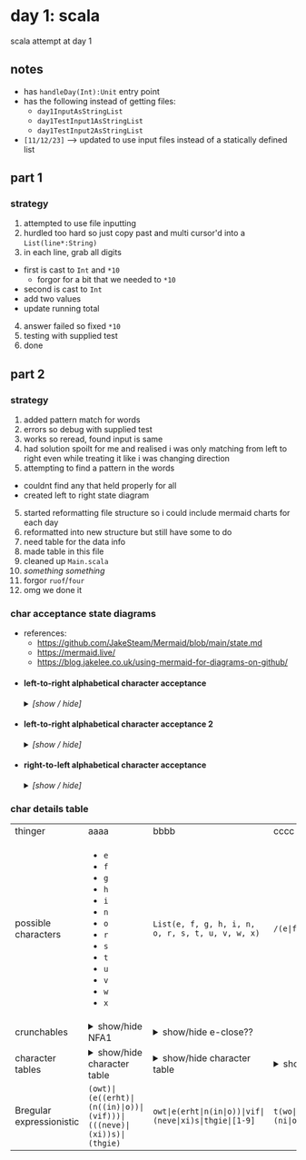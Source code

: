 # day 1: scala
  scala attempt at day 1
## notes
* has `handleDay(Int):Unit` entry point
* has the following instead of getting files:
  - `day1InputAsStringList`
  - `day1TestInput1AsStringList`
  - `day1TestInput2AsStringList`
* `[11/12/23]` --> updated to use input files instead of a statically defined list
## part 1
### strategy
1. attempted to use file inputting
2. hurdled too hard so just copy past and multi cursor'd into a `List(line*:String)`
3. in each line, grab all digits
  - first is cast to `Int` and `*10`
    * forgor for a bit that we needed to `*10`
  - second is cast to `Int`
  - add two values
  - update running total
4. answer failed so fixed `*10`
5. testing with supplied test
6. done

## part 2
### strategy
1. added pattern match for words
2. errors so debug with supplied test
3. works so reread, found input is same
4. had solution spoilt for me and realised i was only matching from left to right even while treating it like i was changing direction
5. attempting to find a pattern in the words
  * couldnt find any that held properly for all
  * created left to right state diagram
5. started reformatting file structure so i could include mermaid charts for each day
6. reformatted into new structure but still have some to do
7. need table for the data info
8. made table in this file
9. cleaned up `Main.scala`
10. *something something*
11. forgor `ruof`/`four`
12. omg we done it


### char acceptance state diagrams
* references:
  - https://github.com/JakeSteam/Mermaid/blob/main/state.md
  - https://mermaid.live/
  - https://blog.jakelee.co.uk/using-mermaid-for-diagrams-on-github/

<!-- ######################################################### -->
<ul>
  <!-- ======================================================= -->
  <!-- ======================================================= -->
  <li><h4>left-to-right alphabetical character acceptance</h4><details><summary><i>[show / hide]</i></summary>

```mermaid
stateDiagram-v2
  direction LR
    %% ------------------
    %% transition 2
    [*] --> s1: e
    [*] --> s2: f
    %% ...

    [*] --> s3: n
    [*] --> s4: o
    [*] --> s5: s

    %% ...
    [*] --> s6: t
    %% ...
    %% ------------------
    %% transition 2
    s1 --> s7: i
    s2 --> s8: i
    s2 --> s9: o

    s3 --> s10: i
    s4 --> s11: n
    s5 --> s12: e

    s5 --> s13: i
    s6 --> s14: h
    s6 --> s15: w
    %% ------------------
    %% transition 3
    s7 --> s16: g
    s8 --> s17: v
    s9 --> s18: u

    s10 --> s19: n
    s11 --> s20: e
    s12 --> s21: v

    s13 --> s22: x
    s14 --> s23: r
    s15 --> s24: o
    %% ------------------
    %% transition 4
    s16 --> s25: h
    s17 --> s26: e
    s18 --> s27: r

    s19 --> s28: e
    s20 --> [*]: ε
    s21 --> s29: e

    s22 --> [*]: ε
    s23 --> s30: e
    s24 --> [*]: ε
    %% ------------------
    %% transition 5
    s25 --> s31: t
    s26 --> [*]: ε
    s27 --> [*]: ε

    s28 --> [*]: ε
    %% ...
    s29 --> s32: n

    %% ...
    s30 --> s33: e
    %% ...
    %% ------------------
    %% transition 6
    s31 --> [*]: ε
    %% ...
    %% ...

    %% ...
    %% ...
    s32 --> [*]: ε

    %% ...
    s33 --> [*]: ε
    %% ...
```

  </details></li>
  <!-- ======================================================= -->
  <!-- ======================================================= -->
  <li><h4>left-to-right alphabetical character acceptance 2</h4><details><summary><i>[show / hide]</i></summary>

```mermaid

stateDiagram-v2
  direction LR
    %% ------------------
    s1 --> [*]: o
    s2 --> [*]: e
    s3 --> [*]: n
    s4 --> [*]: r
    s5 --> [*]: x
    s6 --> [*]: t

    s7 --> s2: e
    s8 --> s2: n
    s9 --> s2: v
    s10 --> s3: e
    s11 --> s4: u
    s12 --> s6: h

    s13 --> s7: r
    s14 --> s10: v
    s15 --> s12: g

    s16 --> s1: w
    s17 --> s8: i
    s16 --> s13: h
    s18 --> s9: i
    s18 --> s11: o
    s19 --> s5: i
    s19 --> s14: e
    s20 --> s15: i

    [*] --> s8: o
    [*] --> s16: t
    [*] --> s17: n
    [*] --> s18: f
    [*] --> s19: s
    [*] --> s20: e
```

  </details></li>
  <!-- ======================================================= -->
  <!-- ======================================================= -->
  <li><h4>right-to-left alphabetical character acceptance</h4><details><summary><i>[show / hide]</i></summary>

```mermaid

stateDiagram-v2
  direction RL
    %% ------------------
    [*] --> s1: o
    [*] --> s2: e
    [*] --> s3: n
    [*] --> s4: r
    [*] --> s5: x
    [*] --> s6: t

    s2 --> s7: e
    s2 --> s8: n
    s2 --> s9: v
    s3 --> s10: e
    s4 --> s11: u
    s6 --> s12: h

    s7 --> s13: r
    s10 --> s14: v
    s12 --> s15: g

    s1 --> s16: w
    s8 --> s17: i
    s13 --> s16: h
    s9 --> s18: i
    s11 --> s18: o
    s5 --> s19: i
    s14 --> s19: e
    s15 --> s20: i

    s8 --> [*]: o
    s16 --> [*]: t
    s17 --> [*]: n
    s18 --> [*]: f
    s19 --> [*]: s
    s20 --> [*]: e
```
  </details></li>
  <!-- ======================================================= -->
  <!-- ======================================================= -->
</ul>
<!-- ######################################################### -->

### char details table

<table>
  <!-- ------ ------ ------ ------ ------ -->
  <!-- ------ ------ ------ ------ ------ -->
  <tr>
    <!-- ------ ------ ------ ------ -->
    <td>thinger</td>
    <!-- ------ ------ ------ ------ -->
    <td>aaaa</td>
    <td>bbbb</td>
    <td>cccc</td>
    <td>dddd</td>
    <td>eeee</td>
    <!-- ------ ------ ------ ------ -->
  </tr>
  <!-- ------ ------ ------ ------ ------ -->
  <!-- ------ ------ ------ ------ ------ -->
  <tr>
    <!-- ------ ------ ------ ------ -->
    <td>possible characters</td>
    <!-- ------ ------ ------ ------ -->
    <td>
      <ul>
        <!--  -->
        <!--  -->
        <li><code>e</code></li>
        <li><code>f</code></li>
        <li><code>g</code></li>
        <li><code>h</code></li>
        <li><code>i</code></li>
        <li><code>n</code></li>
        <li><code>o</code></li>
        <li><code>r</code></li>
        <li><code>s</code></li>
        <li><code>t</code></li>
        <li><code>u</code></li>
        <li><code>v</code></li>
        <li><code>w</code></li>
        <li><code>x</code></li>
      </ul>
    </td>
    <!-- ------ ------ ------ ------ -->
    <td>
      <code>List(e, f, g, h, i, n, o, r, s, t, u, v, w, x)</code>
    </td>
    <!-- ------ ------ ------ ------ -->
    <td>
      <code>/(e|f|g|h|i|n|o|r|s|t|u|v|w|x)/</code>
    </td>
    <!-- ------ ------ ------ ------ -->
  </tr>
  <!-- ------ ------ ------ ------ ------ -->
  <!-- ------ ------ ------ ------ ------ -->
  <tr>
    <!-- ------ ------ ------ ------ -->
    <td>crunchables</td>
    <!-- ------ ------ ------ ------ -->
    <td>
<details><summary>show/hide NFA1</summary>

| state | e | f | g | h | i | n | o | r | s | t | u | v | w | x |     ε     |   |
| ----- | - | - | - | - | - | - | - | - | - | - | - | - | - | - | --------- | - |
| start | s1| s2|   |   |   | s3| s4|   | s5| s6|   |   |   |   |   start   |   |
|    s1 |   |   |   |   | s7|   |   |   |   |   |   |   |   |   |      s1   |   |
|    s2 |   |   |   |   | s8|   | s9|   |   |   |   |   |   |   |      s2   |   |
|    s3 |   |   |   |   |s10|   |   |   |   |   |   |   |   |   |      s3   |   |
|    s4 |   |   |   |   |   |s11|   |   |   |   |   |   |   |   |      s4   |   |
|    s5 |s12|   |   |   |s13|   |   |   |   |   |   |   |   |   |      s5   |   |
|    s6 |   |   |   |s14|   |   |   |   |   |   |   |   |s15|   |      s6   |   |
|    s7 |   |   |s16|   |   |   |   |   |   |   |   |   |   |   |      s7   |   |
|    s8 |   |   |   |   |   |   |   |   |   |   |   |s17|   |   |      s8   |   |
|    s9 |   |   |   |   |   |   |   |   |   |   |s18|   |   |   |      s9   |   |
|   s10 |   |   |   |   |   |s19|   |   |   |   |   |   |   |   |     s10   |   |
|   s11 |s20|   |   |   |   |   |   |   |   |   |   |   |   |   |     s11   |   |
|   s12 |   |   |   |   |   |   |   |   |   |   |   |s21|   |   |     s12   |   |
|   s13 |   |   |   |   |   |   |   |   |   |   |   |   |   |s22|     s13   |   |
|   s14 |   |   |   |   |   |   |   |s23|   |   |   |   |   |   |     s14   |   |
|   s15 |   |   |   |   |   |   |s24|   |   |   |   |   |   |   |     s15   |   |
|   s16 |   |   |   |s25|   |   |   |   |   |   |   |   |   |   |     s16   |   |
|   s17 |s26|   |   |   |   |   |   |   |   |   |   |   |   |   |     s17   |   |
|   s18 |   |   |   |   |   |   |   |s27|   |   |   |   |   |   |     s18   |   |
|   s19 |s28|   |   |   |   |   |   |   |   |   |   |   |   |   |     s19   |   |
|   s20 |   |   |   |   |   |   |   |   |   |   |   |   |   |   | s20,finiš |   |
|   s21 |s29|   |   |   |   |   |   |   |   |   |   |   |   |   |     s21   |   |
|   s22 |   |   |   |   |   |   |   |   |   |   |   |   |   |   | s22,finiš |   |
|   s23 |s30|   |   |   |   |   |   |   |   |   |   |   |   |   |     s23   |   |
|   s24 |   |   |   |   |   |   |   |   |   |   |   |   |   |   | s24,finiš |   |
|   s25 |s31|   |   |   |   |   |   |   |   |   |   |   |   |   |     s25   |   |
|   s26 |   |   |   |   |   |   |   |   |   |   |   |   |   |   | s26,finiš |   |
|   s27 |   |   |   |   |   |   |   |   |   |   |   |   |   |   | s27,finiš |   |
|   s28 |   |   |   |   |   |   |   |   |   |   |   |   |   |   | s28,finiš |   |
|   s29 |s32|   |   |   |   |   |   |   |   |   |   |   |   |   |     s29   |   |
|   s30 |s33|   |   |   |   |   |   |   |   |   |   |   |   |   |     s30   |   |
|   s31 |   |   |   |   |   |   |   |   |   |   |   |   |   |   | s31,finiš |   |
|   s32 |   |   |   |   |   |   |   |   |   |   |   |   |   |   | s32,finiš |   |
|   s33 |   |   |   |   |   |   |   |   |   |   |   |   |   |   | s33,finiš |   |
| finiš |   |   |   |   |   |   |   |   |   |   |   |   |   |   |   finiš   | * |

</details>
    </td>
    <!-- ------ ------ ------ ------ -->
    <td>
<details><summary>show/hide e-close??</summary>
* :derpwut:
| state | ε-closure |
| ----- | --------- |
| start |   start   |
|    s1 |      s1   |
|    s2 |      s2   |
|    s3 |      s3   |
|    s4 |      s4   |
|    s5 |      s5   |
|    s6 |      s6   |
|    s7 |      s7   |
|    s8 |      s8   |
|    s9 |      s9   |
|   s10 |     s10   |
|   s11 |     s11   |
|   s12 |     s12   |
|   s13 |     s13   |
|   s14 |     s14   |
|   s15 |     s15   |
|   s16 |     s16   |
|   s17 |     s17   |
|   s18 |     s18   |
|   s19 |     s19   |
|   s20 | s20,finiš |
|   s21 |     s21   |
|   s22 | s22,finiš |
|   s23 |     s23   |
|   s24 | s24,finiš |
|   s25 |     s25   |
|   s26 | s26,finiš |
|   s27 | s27,finiš |
|   s28 | s28,finiš |
|   s29 |     s29   |
|   s30 |     s30   |
|   s31 | s31,finiš |
|   s32 | s32,finiš |
|   s33 | s33,finiš |
| finiš |   finiš   |


</details>
    </td>
    <!-- ------ ------ ------ ------ -->
  </tr>
  <!-- ------ ------ ------ ------ ------ -->
  <!-- ------ ------ ------ ------ ------ -->
  <tr>
    <!-- ------ ------ ------ ------ -->
    <td>character tables</td>
    <!-- ------ ------ ------ ------ -->
    <td>
<details><summary>show/hide character table </summary>

| num | 0 | 1 | 2 | 3 | 4 | size |
| --- | - | - | - | - | - | ---- |
|  1  | o | n | e |...|...|   3  |
|  2  | t | w | o |...|...|   3  |
|  3  | t | h | r | e | e |   5  |
|  4  | f | o | u | r |...|   4  |
|  5  | f | i | v | e |...|   4  |
|  6  | s | i | x |...|...|   3  |
|  7  | s | e | v | e | n |   5  |
|  8  | e | i | g | h | t |   5  |
|  9  | n | i | n | e |...|   4  |


</details>
    </td>
    <!-- ------ ------ ------ ------ -->
    <td>
<details><summary>show/hide character table </summary>

| num | 0 | 1 | 2 | 3 | 4 | size |
| --- | - | - | - | - | - | ---- |
|  1  |...|...| o | n | e |   3  |
|  2  |...|...| t | w | o |   3  |
|  3  | t | h | r | e | e |   5  |
|  4  |...| f | o | u | r |   4  |
|  5  |...| f | i | v | e |   4  |
|  6  |...|...| s | i | x |   3  |
|  7  | s | e | v | e | n |   5  |
|  8  | e | i | g | h | t |   5  |
|  9  |...| n | i | n | e |   4  |


</details>
    </td>
    <!-- ------ ------ ------ ------ -->
    <td>
<details><summary>show/hide character table LR-ASC </summary>

| num | 0 | 1 | 2 | 3 | 4 | size |
| --- | - | - | - | - | - | ---- |
|  8  | e | i | g | h | t |   5  |
|  5  | f | i | v | e |...|   4  |
|  4  | f | o | u | r |...|   4  |
|  9  | n | i | n | e |...|   4  |
|  1  | o | n | e |...|...|   3  |
|  6  | s | i | x |...|...|   3  |
|  7  | s | e | v | e | n |   5  |
|  2  | t | w | o |...|...|   3  |
|  3  | t | h | r | e | e |   5  |


</details>
    </td>
    <!-- ------ ------ ------ ------ -->
    <td>
<details><summary>show/hide character table RL-ASC </summary>

| num | 0 | 1 | 2 | 3 | 4 | size |
| --- | - | - | - | - | - | ---- |
|  3  | t | h | r | e | e |   5  |
|  9  |...| n | i | n | e |   4  |
|  1  |...|...| o | n | e |   3  |
|  5  |...| f | i | v | e |   4  |
|  7  | s | e | v | e | n |   5  |
|  2  |...|...| t | w | o |   3  |
|  4  |...| f | o | u | r |   4  |
|  8  | e | i | g | h | t |   5  |
|  6  |...|...| s | i | x |   3  |


</details>
    </td>
    <!-- ------ ------ ------ ------ -->
  </tr>
  <!-- ------ ------ ------ ------ ------ -->
  <tr>
    <!-- ------ ------ ------ ------ -->
    <td>
      Bregular expressionistic
    </td>
    <!-- ------ ------ ------ ------ -->
    <td>
      <code>(owt)|(e((erht)|(n((in)|o))|(vif)))|(((neve)|(xi))s)|(thgie)</code>
    </td>
    <!-- ------ ------ ------ ------ -->
    <td>
      <code>owt|e(erht|n(in|o))|vif|(neve|xi)s|thgie|[1-9]</code>
    </td>
    <!-- ------ ------ ------ ------ -->
    <td>
      <code>t(wo|hree)|(ni|o)ne|s(even|ix)|f(ive|our)|eight</code>
    </td>
    <!-- ------ ------ ------ ------ -->
    <td>
      <code>t(wo|hree)|(ni|o)ne|s(even|ix)|f(ive|our)|eight|[1-9]</code>
    </td>
    <!-- ------ ------ ------ ------ -->
  </tr>
  <!-- ------ ------ ------ ------ ------ -->
</table>



